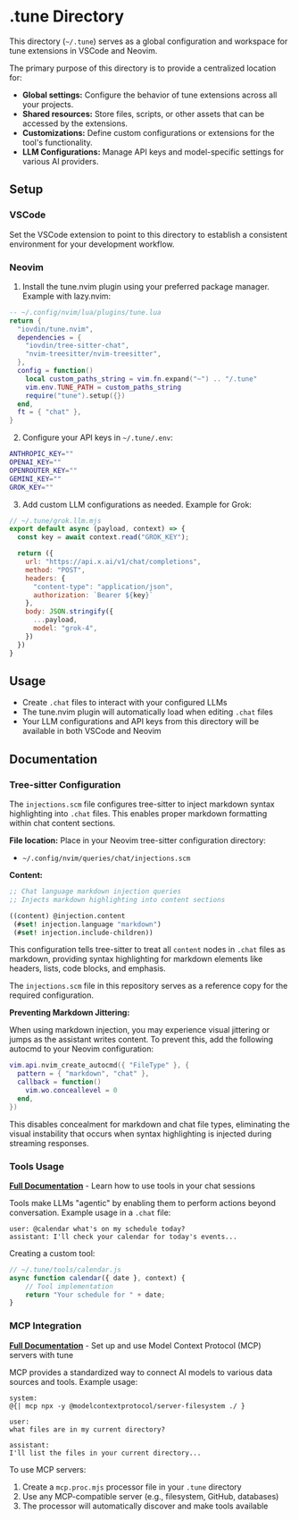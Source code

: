 # .tune Directory

This directory (`~/.tune`) serves as a global configuration and workspace for tune extensions in VSCode and Neovim.

The primary purpose of this directory is to provide a centralized location for:

- **Global settings:** Configure the behavior of tune extensions across all your projects.
- **Shared resources:** Store files, scripts, or other assets that can be accessed by the extensions.
- **Customizations:** Define custom configurations or extensions for the tool's functionality.
- **LLM Configurations:** Manage API keys and model-specific settings for various AI providers.

## Setup

### VSCode

Set the VSCode extension to point to this directory to establish a consistent environment for your development workflow.

### Neovim

1. Install the tune.nvim plugin using your preferred package manager. Example with lazy.nvim:

```lua
-- ~/.config/nvim/lua/plugins/tune.lua
return {
  "iovdin/tune.nvim",
  dependencies = {
    "iovdin/tree-sitter-chat",
    "nvim-treesitter/nvim-treesitter",
  },
  config = function()
    local custom_paths_string = vim.fn.expand("~") .. "/.tune"
    vim.env.TUNE_PATH = custom_paths_string
    require("tune").setup({})
  end,
  ft = { "chat" },
}
```

2. Configure your API keys in `~/.tune/.env`:

```bash
ANTHROPIC_KEY=""
OPENAI_KEY=""
OPENROUTER_KEY=""
GEMINI_KEY=""
GROK_KEY=""
```

3. Add custom LLM configurations as needed. Example for Grok:

```js
// ~/.tune/grok.llm.mjs
export default async (payload, context) => {
  const key = await context.read("GROK_KEY");

  return ({
    url: "https://api.x.ai/v1/chat/completions",
    method: "POST",
    headers: {
      "content-type": "application/json",
      authorization: `Bearer ${key}`
    },
    body: JSON.stringify({
      ...payload,
      model: "grok-4",
    })
  })
}
```

## Usage

- Create `.chat` files to interact with your configured LLMs
- The tune.nvim plugin will automatically load when editing `.chat` files
- Your LLM configurations and API keys from this directory will be available in both VSCode and Neovim

## Documentation

### Tree-sitter Configuration

The `injections.scm` file configures tree-sitter to inject markdown syntax highlighting into `.chat` files. This enables proper markdown formatting within chat content sections.

**File location:** Place in your Neovim tree-sitter configuration directory:
- `~/.config/nvim/queries/chat/injections.scm`

**Content:**
```scheme
;; Chat language markdown injection queries
;; Injects markdown highlighting into content sections

((content) @injection.content
 (#set! injection.language "markdown")
 (#set! injection.include-children))
```

This configuration tells tree-sitter to treat all `content` nodes in `.chat` files as markdown, providing syntax highlighting for markdown elements like headers, lists, code blocks, and emphasis.

The `injections.scm` file in this repository serves as a reference copy for the required configuration.

**Preventing Markdown Jittering:**

When using markdown injection, you may experience visual jittering or jumps as the assistant writes content. To prevent this, add the following autocmd to your Neovim configuration:

```lua
vim.api.nvim_create_autocmd({ "FileType" }, {
  pattern = { "markdown", "chat" },
  callback = function()
    vim.wo.conceallevel = 0
  end,
})
```

This disables concealment for markdown and chat file types, eliminating the visual instability that occurs when syntax highlighting is injected during streaming responses.

### Tools Usage
**[Full Documentation](https://iovdin.github.io/tune/template-language/tools)** - Learn how to use tools in your chat sessions

Tools make LLMs "agentic" by enabling them to perform actions beyond conversation. Example usage in a `.chat` file:

```
user: @calendar what's on my schedule today?
assistant: I'll check your calendar for today's events...
```

Creating a custom tool:
```javascript
// ~/.tune/tools/calendar.js
async function calendar({ date }, context) {
    // Tool implementation
    return "Your schedule for " + date;
}
```

### MCP Integration
**[Full Documentation](https://iovdin.github.io/tune/examples/mcp)** - Set up and use Model Context Protocol (MCP) servers with tune

MCP provides a standardized way to connect AI models to various data sources and tools. Example usage:

```
system: 
@{| mcp npx -y @modelcontextprotocol/server-filesystem ./ }

user: 
what files are in my current directory?

assistant:
I'll list the files in your current directory...
```

To use MCP servers:
1. Create a `mcp.proc.mjs` processor file in your `.tune` directory
2. Use any MCP-compatible server (e.g., filesystem, GitHub, databases)
3. The processor will automatically discover and make tools available

